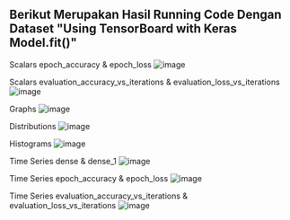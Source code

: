 ## Berikut Merupakan Hasil Running Code Dengan Dataset "Using TensorBoard with Keras Model.fit()"

 Scalars epoch_accuracy & epoch_loss
![image](https://user-images.githubusercontent.com/66765661/175552689-8b6e7352-8e32-4488-b090-26900d06f226.png)

 Scalars evaluation_accuracy_vs_iterations & evaluation_loss_vs_iterations 
![image](https://user-images.githubusercontent.com/66765661/175553269-36fa5f8b-c5f4-4c84-880b-70576225dcfc.png)

 Graphs
![image](https://user-images.githubusercontent.com/66765661/175552966-f739be58-9670-4bdb-b7ca-5d626d1ecd9d.png)

 Distributions
![image](https://user-images.githubusercontent.com/66765661/175553651-7a82e6cf-5dc4-4aac-8db0-d1fd23cabd94.png)

 Histograms
![image](https://user-images.githubusercontent.com/66765661/175553871-b446d5ba-7c38-493f-8f67-4be78cc46d86.png)

 Time Series dense & dense_1
![image](https://user-images.githubusercontent.com/66765661/175554246-d9b4ef5e-cb06-4cb7-86b6-9af09a5e206b.png)

 Time Series epoch_accuracy & epoch_loss 
![image](https://user-images.githubusercontent.com/66765661/175554555-03b02e4d-6e28-4574-97ee-9fe8549ec446.png)

 Time Series evaluation_accuracy_vs_iterations & evaluation_loss_vs_iterations
![image](https://user-images.githubusercontent.com/66765661/175554826-7e6bc095-ffc6-41f3-960d-836bc90f4831.png)





